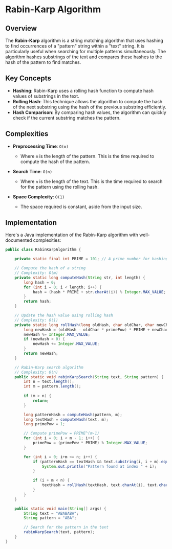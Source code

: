 # Rabin-Karp Algorithm

## Overview

The **Rabin-Karp** algorithm is a string matching algorithm that uses hashing to find occurrences of a "pattern" string
within a "text" string. It is particularly useful when searching for multiple patterns simultaneously. The algorithm
hashes substrings of the text and compares these hashes to the hash of the pattern to find matches.

## Key Concepts

- **Hashing**: Rabin-Karp uses a rolling hash function to compute hash values of substrings in the text.
- **Rolling Hash**: This technique allows the algorithm to compute the hash of the next substring using the hash of the
  previous substring efficiently.
- **Hash Comparison**: By comparing hash values, the algorithm can quickly check if the current substring matches the
  pattern.

## Complexities

- **Preprocessing Time**: `O(m)`
    - Where `m` is the length of the pattern. This is the time required to compute the hash of the pattern.

- **Search Time**: `O(n)`
    - Where `n` is the length of the text. This is the time required to search for the pattern using the rolling hash.

- **Space Complexity**: `O(1)`
    - The space required is constant, aside from the input size.

## Implementation

Here's a Java implementation of the Rabin-Karp algorithm with well-documented complexities:

```java
public class RabinKarpAlgorithm {

    private static final int PRIME = 101; // A prime number for hashing

    // Compute the hash of a string
    // Complexity: O(m)
    private static long computeHash(String str, int length) {
        long hash = 0;
        for (int i = 0; i < length; i++) {
            hash = (hash * PRIME + str.charAt(i)) % Integer.MAX_VALUE;
        }
        return hash;
    }

    // Update the hash value using rolling hash
    // Complexity: O(1)
    private static long rollHash(long oldHash, char oldChar, char newChar, long primePow) {
        long newHash = (oldHash - oldChar * primePow) * PRIME + newChar;
        newHash %= Integer.MAX_VALUE;
        if (newHash < 0) {
            newHash += Integer.MAX_VALUE;
        }
        return newHash;
    }

    // Rabin-Karp search algorithm
    // Complexity: O(n)
    public static void rabinKarpSearch(String text, String pattern) {
        int n = text.length();
        int m = pattern.length();
        
        if (m > n) {
            return;
        }

        long patternHash = computeHash(pattern, m);
        long textHash = computeHash(text, m);
        long primePow = 1;

        // Compute primePow = PRIME^(m-1)
        for (int i = 0; i < m - 1; i++) {
            primePow = (primePow * PRIME) % Integer.MAX_VALUE;
        }

        for (int i = 0; i+m <= n; i++) {
            if (patternHash == textHash && text.substring(i, i + m).equals(pattern)) {
                System.out.println("Pattern found at index " + i);
            }

            if (i + m < n) {
                textHash = rollHash(textHash, text.charAt(i), text.charAt(i + m), primePow);
            }
        }
    }

    public static void main(String[] args) {
        String text = "ABABABA";
        String pattern = "ABA";

        // Search for the pattern in the text
        rabinKarpSearch(text, pattern);
    }
}
